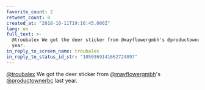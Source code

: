 ```yaml
---
favorite_count: 2
retweet_count: 0
created_at: "2018-10-11T19:16:45.000Z"
lang: en
full_text: >-
  @troubalex We got the deer sticker from @mayflowergmbh's @productownerbc last
  year.
in_reply_to_screen_name: troubalex
in_reply_to_status_id_str: "1050369141662724097"
---
```


[@troubalex](https://twitter.com/troubalex) We got the deer sticker from
[@mayflowergmbh](https://twitter.com/mayflowergmbh)'s
[@productownerbc](https://twitter.com/productownerbc) last year.
